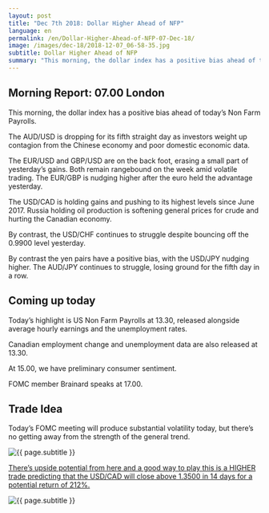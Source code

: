 ```yaml
---
layout: post
title: "Dec 7th 2018: Dollar Higher Ahead of NFP"
language: en
permalink: /en/Dollar-Higher-Ahead-of-NFP-07-Dec-18/
image: /images/dec-18/2018-12-07_06-58-35.jpg
subtitle: Dollar Higher Ahead of NFP
summary: "This morning, the dollar index has a positive bias ahead of today’s Non Farm Payrolls. The AUD/USD is dropping for its fifth straight day as investors weight up contagion from the Chinese economy and poor domestic economic data"
---
```

## Morning Report: 07.00 London

This morning, the dollar index has a positive bias ahead of today’s Non Farm Payrolls. 

The AUD/USD is dropping for its fifth straight day as investors weight up contagion from the Chinese economy and poor domestic economic data. 

The EUR/USD and GBP/USD are on the back foot, erasing a small part of yesterday’s gains. Both remain rangebound on the week amid volatile trading. The EUR/GBP is nudging higher after the euro held the advantage yesterday. 

The USD/CAD is holding gains and pushing to its highest levels since June 2017. Russia holding oil production is softening general prices for crude and hurting the Canadian economy. 

By contrast, the USD/CHF continues to struggle despite bouncing off the 0.9900 level yesterday. 

By contrast the yen pairs have a positive bias, with the USD/JPY nudging higher. The AUD/JPY continues to struggle, losing ground for the fifth day in a row. 

## Coming up today

Today’s highlight is US Non Farm Payrolls at 13.30, released alongside average hourly earnings and the unemployment rates. 

Canadian employment change and unemployment data are also released at 13.30. 

At 15.00, we have preliminary consumer sentiment.

FOMC member Brainard speaks at 17.00. 

## Trade Idea

Today’s FOMC meeting will produce substantial volatility today, but there’s no getting away from the strength of the general trend.

<img class="post-image" src="{{ site.url }}/images/dec-18/2018-12-07_06-58-35.jpg" alt="{{ page.subtitle }}" title="{{ page.subtitle }}">

<a href="%LINK%%?currency=GBP&market=forex&underlying=frxUSDCAD&formname=higherlower&duration_amount=14&duration_units=d&amount=10&amount_type=stake&expiry_type=duration&barrier=1.3500" target="_blank">There’s upside potential from here and a good way to play this is a HIGHER trade predicting that the USD/CAD will close above 1.3500 in 14 days for a potential return of 212%.</a>

<img class="post-image" src="{{ site.url }}/images/dec-18/2018-12-07_07-00-46.jpg" alt="{{ page.subtitle }}" title="{{ page.subtitle }}">
